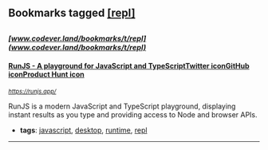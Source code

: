 ## Bookmarks tagged [[repl]](https://www.codever.land/search?q=[repl])

_<sup><sup>[www.codever.land/bookmarks/t/repl](www.codever.land/bookmarks/t/repl)</sup></sup>_
---
#### [RunJS - A playground for JavaScript and TypeScriptTwitter iconGitHub iconProduct Hunt icon](https://runjs.app/)
_<sup>https://runjs.app/</sup>_

RunJS is a modern JavaScript and TypeScript playground, displaying instant results as you type and providing access to Node and browser APIs.
* **tags**: [javascript](../tagged/javascript.md), [desktop](../tagged/desktop.md), [runtime](../tagged/runtime.md), [repl](../tagged/repl.md)
---
